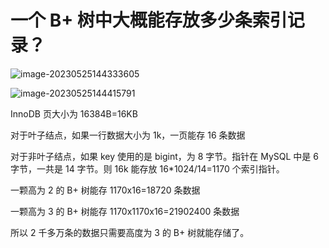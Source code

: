# 一个 B+ 树中大概能存放多少条索引记录？

![image-20230525144333605](https://csnotes.oss-cn-beijing.aliyuncs.com/photos/image-20230525144333605.png)

![image-20230525144415791](https://csnotes.oss-cn-beijing.aliyuncs.com/photos/image-20230525144415791.png)

InnoDB 页大小为 16384B=16KB

对于叶子结点，如果一行数据大小为 1k，一页能存 16 条数据

对于非叶子结点，如果 key 使用的是 bigint，为 8 字节。指针在 MySQL 中是 6 字节，一共是 14 字节。则 16k 能存放 16*1024/14=1170 个索引指针。

一颗高为 2 的 B+ 树能存 1170x16=18720 条数据

一颗高为 3 的 B+ 树能存 1170x1170x16=21902400 条数据

所以 2 千多万条的数据只需要高度为 3 的 B+ 树就能存储了。
